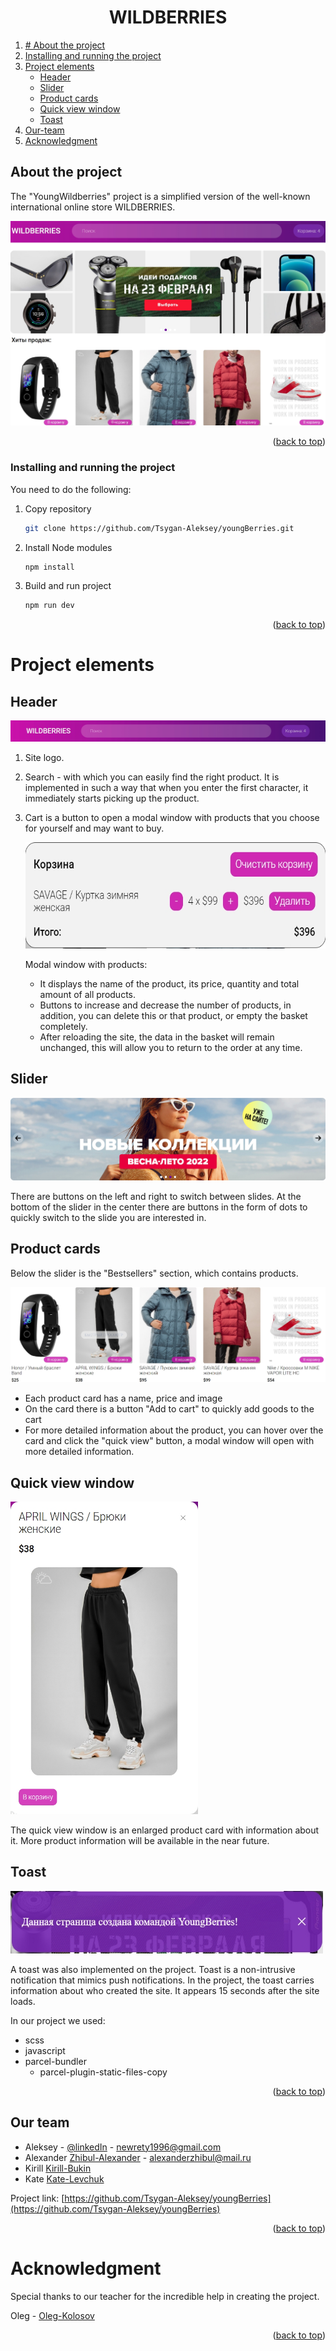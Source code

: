<div id="top"></div>

  <h1 align="center">WILDBERRIES</h1>

  <ol>
    <li>
      <a href="#About-the-project"># About the project</a>
    </li>
    <li><a href="#Installing-and-running-the-project">Installing and running the project</a></li>
    <li>
        <a href="#Project-elements">Project elements</a>
        <ul>
            <li><a href="#Header">Header</a></li>
            <li><a href="#Slider">Slider</a></li>
            <li><a href="#Product-cards">Product cards</a></li>
            <li><a href="#Quick-view-window">Quick view window</a></li>
            <li><a href="#Toast">Toast</a></li>
        </ul>
    </li>
    <li><a href="#Our team">Our-team</a></li>
    <li><a href="#acknowledgment">Acknowledgment</a></li>
    
  </ol>


## About the project
The "YoungWildberries" project is a simplified version of the well-known international online store WILDBERRIES.

[<img alt="project" src="./readME-image/wildberries.jpg"/>]()

<p align="right">(<a href="#top">back to top</a>)</p>

### Installing and running the project

You need to do the following:

1. Copy repository
   ```sh
   git clone https://github.com/Tsygan-Aleksey/youngBerries.git
   ```
2. Install Node modules
   ```sh
   npm install
   ```
3. Build and run project
   ```sh
   npm run dev
   ```
   <p align="right">(<a href="#top">back to top</a>)</p>

# Project elements

## Header

[<img alt="header" src="./readME-image/header.jpg"/>]()

1. Site logo.
2. Search - with which you can easily find the right product. It is implemented in such a way that when you enter the first character, it immediately starts picking up the product.
3. Cart is a button to open a modal window with products that you choose for yourself and may want to buy.

    [<img height="170" alt="basket" width="500" src="./readME-image/basket.jpg"/>]()

   Modal window with products:

   - It displays the name of the product, its price, quantity and total amount of all products.
   - Buttons to increase and decrease the number of products, in addition, you can delete this or that product, or empty the basket completely.
   - After reloading the site, the data in the basket will remain unchanged, this will allow you to return to the order at any time.

## Slider

[<img alt="slider" src="./readME-image/slider.jpg"/>]()

There are buttons on the left and right to switch between slides. At the bottom of the slider in the center there are buttons in the form of dots to quickly switch to the slide you are interested in.

## Product cards

Below the slider is the "Bestsellers" section, which contains products.

[<img alt="cards" height="" src="./readME-image/cards.jpg" width=""/>]() 

- Each product card has a name, price and image
- On the card there is a button "Add to cart" to quickly add goods to the cart
- For more detailed information about the product, you can hover over the card and click the "quick view" button, a modal window will open with more detailed information.

## Quick view window

[<img height="500" width="300" alt="Quick view window" src="./readME-image/quick-view.jpg"/>]()

The quick view window is an enlarged product card with information about it. More product information will be available in the near future.

## Toast

[<img alt="тост" height="100" width="500" src="./readME-image/toast.jpg"/>]()

A toast was also implemented on the project. Toast is a non-intrusive notification that mimics push notifications. In the project, the toast carries information about who created the site. It appears 15 seconds after the site loads.

In our project we used:

- scss
- javascript
- parcel-bundler
   * parcel-plugin-static-files-copy
   
<p align="right">(<a href="#top">back to top</a>)</p>

## Our team

- Aleksey - [@linkedIn](https://www.linkedin.com/in/aleksey-tsygan-978a6a228/) - newrety1996@gmail.com
- Alexander [Zhibul-Alexander](https://github.com/Zhibul-Alexander) - alexanderzhibul@mail.ru
- Kirill [Kirill-Bukin](https://github.com/Kirill-Bukin)
- Kate [Kate-Levchuk](https://github.com/Kate-Levchuk)

Project link: [https://github.com/Tsygan-Aleksey/youngBerries](https://github.com/Tsygan-Aleksey/youngBerries)

<p align="right">(<a href="#top">back to top</a>)</p>

# Acknowledgment

Special thanks to our teacher for the incredible help in creating the project.

Oleg - [Oleg-Kolosov](https://github.com/Oleg-Kolosov)

<p align="right">(<a href="#top">back to top</a>)</p>
